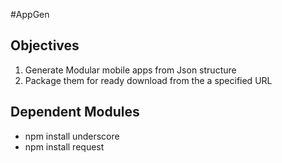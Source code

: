#AppGen

## Objectives

1. Generate Modular mobile apps from Json structure
2. Package them for ready download from the a specified URL


## Dependent Modules
* npm install underscore
* npm install request
